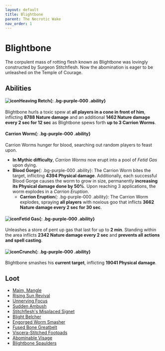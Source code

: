 ```yaml
---
layout: default
title: Blightbone
parent: The Necrotic Wake
nav_order: 1
---
```


# Blightbone

The corpulent mass of rotting flesh known as Blightbone was lovingly constructed by Surgeon Stitchflesh. Now the abomination is eager to be unleashed on the Temple of Courage.

## Abilities

#### ![icon](https://wow.zamimg.com/images/wow/icons/large/spell_shadow_plaguecloud.jpg)**Heaving Retch**{: .bg-purple-000 .ability}
Blightbone hurls a toxic spew at **all players in a cone in front of him**, inflicting **8788 Nature damage** and an additional **1462 Nature damage every 2 sec for 12 sec** as Blightbone spews forth **up to 3 Carrion Worms**.

#### **Carrion Worm**{: .bg-purple-000 .ability}
Carrion Worms hunger for blood, searching out random players to feast upon.
  - **In Mythic difficulty**, *Carrion Worms* now erupt into a pool of *Fetid Gas* upon dying.
  - **Blood Gorge**{: .bg-purple-000 .ability}: The Carrion Worm bites the target, inflicting **4394 Physical damage**.
Additionally, each successful Blood Gorge causes the worm to grow in size, permanently **increasing its Physical damage done by 50%**.
Upon reaching 3 applications, the worm explodes in a *Carrion Eruption*.
    - **Carrion Eruption**{: .bg-purple-000 .ability}: The Carrion Worm explodes, spraying **all players** with noxious goo that inflicts **3662 Nature damage every 2 sec for 30 sec**.

#### ![icon](https://wow.zamimg.com/images/wow/icons/large/inv_pet_diseasedsquirrel.jpg)**Fetid Gas**{: .bg-purple-000 .ability}
Unleashes a store of pent up gas that last for up to **2 min**. Standing within the area inflicts **2342 Nature damage every 2 sec** and **prevents all actions and spell casting**.

#### ![icon](https://wow.zamimg.com/images/wow/icons/large/ability_warrior_shieldbreak.jpg)**Crunch**{: .bg-purple-000 .ability}
Blightbone smashes his **current target**, inflicting **19041 Physical damage**.

## Loot

- [Maim, Mangle](https://shadowlands.wowhead.com/item=183505/maim-mangle)
- [Rising Sun Revival](https://shadowlands.wowhead.com/item=181641/rising-sun-revival)
- [Unnerving Focus](https://shadowlands.wowhead.com/item=181709/unnerving-focus)
- [Sudden Ambush](https://shadowlands.wowhead.com/item=183482/sudden-ambush)
- [Stitchflesh's Misplaced Signet](https://shadowlands.wowhead.com/item=178736/stitchfleshs-misplaced-signet)
- [Blight Belcher](https://shadowlands.wowhead.com/item=178735/blight-belcher)
- [Engorged Worm Smasher](https://shadowlands.wowhead.com/item=178730/engorged-worm-smasher)
- [Fused Bone Greatbelt](https://shadowlands.wowhead.com/item=178734/fused-bone-greatbelt)
- [Viscera-Stitched Footpads](https://shadowlands.wowhead.com/item=178731/viscera-stitched-footpads)
- [Abominable Visage](https://shadowlands.wowhead.com/item=178732/abominable-visage)
- [Blightbone Spaulders](https://shadowlands.wowhead.com/item=178733/blightbone-spaulders)
